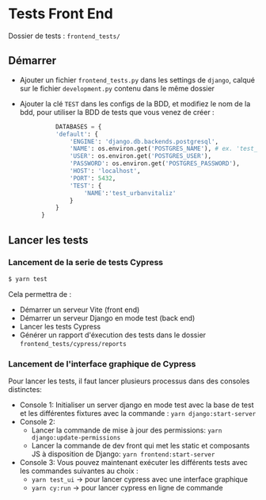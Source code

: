 # Tests Front End

Dossier de tests : `frontend_tests/`

## Démarrer

-   Ajouter un fichier `frontend_tests.py` dans les settings de `django`, calqué sur le fichier `development.py` contenu dans le même dossier
-   Ajouter la clé `TEST` dans les configs de la BDD, et modifiez le nom de la bdd, pour utiliser la BDD de tests que vous venez de créer :

    ```python
              DATABASES = {
              'default': {
                  'ENGINE': 'django.db.backends.postgresql',
                  'NAME': os.environ.get('POSTGRES_NAME'), # ex. 'test_urbanvitaliz'
                  'USER': os.environ.get('POSTGRES_USER'),
                  'PASSWORD': os.environ.get('POSTGRES_PASSWORD'),
                  'HOST': 'localhost',
                  'PORT': 5432,
                  'TEST': {
                      'NAME':'test_urbanvitaliz'
                  }
              }
          }
    ```

## Lancer les tests

### Lancement de la serie de tests Cypress

```bash
$ yarn test
```

Cela permettra de :

-   Démarrer un serveur Vite (front end)
-   Démarrer un serveur Django en mode test (back end)
-   Lancer les tests Cypress
-   Générer un rapport d'éxecution des tests dans le dossier `frontend_tests/cypress/reports`

### Lancement de l'interface graphique de Cypress

Pour lancer les tests, il faut lancer plusieurs processus dans des consoles distinctes:

-   Console 1: Initialiser un server django en mode test avec la base de test et les différentes fixtures avec la commande : `yarn django:start-server`
-   Console 2:
    -   Lancer la commande de mise à jour des permissions: `yarn django:update-permissions`
    -   Lancer la commande de dev front qui met les static et composants JS à disposition de Django: `yarn frontend:start-server`
-   Console 3: Vous pouvez maintenant exécuter les différents tests avec les commandes suivantes au choix :
    -   `yarn test_ui` -> pour lancer cypress avec une interface graphique
    -   `yarn cy:run` -> pour lancer cypress en ligne de commande
